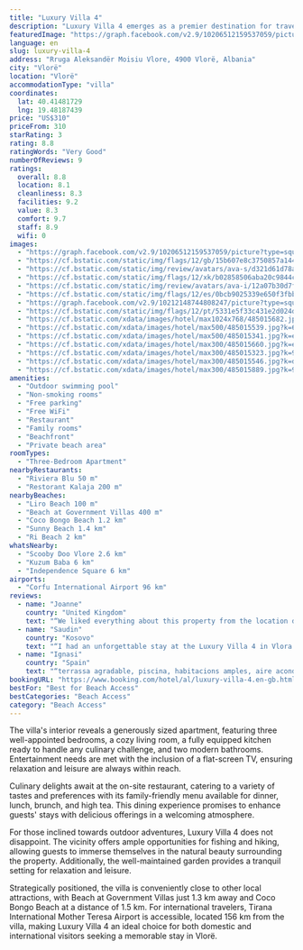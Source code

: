 ```yaml
---
title: "Luxury Villa 4"
description: "Luxury Villa 4 emerges as a premier destination for travelers seeking an exceptional stay in Vlorë, boasting air-conditioned accommodations complete with a private pool, a serene garden view, and an inviting balcony."
featuredImage: "https://graph.facebook.com/v2.9/10206512159537059/picture?type=square&height=64&width=64"
language: en
slug: luxury-villa-4
address: "Rruga Aleksandër Moisiu Vlore, 4900 Vlorë, Albania"
city: "Vlorë"
location: "Vlorë"
accommodationType: "villa"
coordinates:
  lat: 40.41481729
  lng: 19.48187439
price: "US$310"
priceFrom: 310
starRating: 3
rating: 8.8
ratingWords: "Very Good"
numberOfReviews: 9
ratings:
  overall: 8.8
  location: 8.1
  cleanliness: 8.3
  facilities: 9.2
  value: 8.3
  comfort: 9.7
  staff: 8.9
  wifi: 0
images:
  - "https://graph.facebook.com/v2.9/10206512159537059/picture?type=square&height=64&width=64"
  - "https://cf.bstatic.com/static/img/flags/12/gb/15b607e8c3750857a144c70857d273e26ac13d66.png"
  - "https://cf.bstatic.com/static/img/review/avatars/ava-s/d321d61d78a8fa310843e1967dca38e6276b92aa.png"
  - "https://cf.bstatic.com/static/img/flags/12/xk/b02858506aba20c9844cce25c84ae81896d81c6a.png"
  - "https://cf.bstatic.com/static/img/review/avatars/ava-i/12a07b30d7fe835ea09b653635e151032bbf547a.png"
  - "https://cf.bstatic.com/static/img/flags/12/es/0bcb9025339e650f3fbbcfb64ac38edd46efe4f6.png"
  - "https://graph.facebook.com/v2.9/10212148744808247/picture?type=square&height=64&width=64"
  - "https://cf.bstatic.com/static/img/flags/12/pt/5331e5f33c431e2d024d51a9fd336da0a8718cd9.png"
  - "https://cf.bstatic.com/xdata/images/hotel/max1024x768/485015682.jpg?k=b9a67a2a4b1e83289bdfe4288bf567f0238bb6146aec0c536b317dc4c0eab74f&o=&hp=1"
  - "https://cf.bstatic.com/xdata/images/hotel/max500/485015539.jpg?k=67cbb5e13eef5d6e00ed3359ecaefcd89c774ca98761f9be5b6574fd47db521b&o=&hp=1"
  - "https://cf.bstatic.com/xdata/images/hotel/max500/485015341.jpg?k=eb13b44a1089e99c0b7aff3baf60cfc705635ab1bd7694cb723ad3c12d94b421&o=&hp=1"
  - "https://cf.bstatic.com/xdata/images/hotel/max300/485015660.jpg?k=ebfb4540664cd4520d941e89ee9dfda08818bd58fa0578ec8449ca4fc6ae7deb&o=&hp=1"
  - "https://cf.bstatic.com/xdata/images/hotel/max300/485015323.jpg?k=95a76bc8383bd3f7fe3c5ca7375681c2ff7e6af8f9d7fa6e35e8216a1868abae&o=&hp=1"
  - "https://cf.bstatic.com/xdata/images/hotel/max300/485015546.jpg?k=d37d102434c4263b9345add59c5b354f26952a813a03cb12a2438a03158b0ef4&o=&hp=1"
  - "https://cf.bstatic.com/xdata/images/hotel/max300/485015889.jpg?k=9e09cce4dfd3d86dd349ac060a1a0f08047b0b7ade3103e764850cf959a0bc8f&o=&hp=1"
amenities:
  - "Outdoor swimming pool"
  - "Non-smoking rooms"
  - "Free parking"
  - "Free WiFi"
  - "Restaurant"
  - "Family rooms"
  - "Beachfront"
  - "Private beach area"
roomTypes:
  - "Three-Bedroom Apartment"
nearbyRestaurants:
  - "Riviera Blu 50 m"
  - "Restorant Kalaja 200 m"
nearbyBeaches:
  - "Liro Beach 100 m"
  - "Beach at Government Villas 400 m"
  - "Coco Bongo Beach 1.2 km"
  - "Sunny Beach 1.4 km"
  - "Ri Beach 2 km"
whatsNearby:
  - "Scooby Doo Vlore 2.6 km"
  - "Kuzum Baba 6 km"
  - "Independence Square 6 km"
airports:
  - "Corfu International Airport 96 km"
reviews:
  - name: "Joanne"
    country: "United Kingdom"
    text: "“We liked everything about this property from the location down to the small details in the apartment, like the espresso coffee machine. Outside we found the underground parking very convenient, and the grounds and pool area are beautiful. The...”"
  - name: "Saudin"
    country: "Kosovo"
    text: "“I had an unforgettable stay at the Luxury Villa 4 in Vlora. The charming elegant interior and breathtaking views of the sea made it a perfect beachside getaway. The staff was attentive and accommodating, ensuring a comfortable experience. The...”"
  - name: "Ignasi"
    country: "Spain"
    text: "“terrassa agradable, piscina, habitacions amples, aire acondicionat a totes les habitacions”"
bookingURL: "https://www.booking.com/hotel/al/luxury-villa-4.en-gb.html?aid=8035640"
bestFor: "Best for Beach Access"
bestCategories: "Beach Access"
category: "Beach Access"
---
```


The villa's interior reveals a generously sized apartment, featuring three well-appointed bedrooms, a cozy living room, a fully equipped kitchen ready to handle any culinary challenge, and two modern bathrooms. Entertainment needs are met with the inclusion of a flat-screen TV, ensuring relaxation and leisure are always within reach.

Culinary delights await at the on-site restaurant, catering to a variety of tastes and preferences with its family-friendly menu available for dinner, lunch, brunch, and high tea. This dining experience promises to enhance guests' stays with delicious offerings in a welcoming atmosphere.

For those inclined towards outdoor adventures, Luxury Villa 4 does not disappoint. The vicinity offers ample opportunities for fishing and hiking, allowing guests to immerse themselves in the natural beauty surrounding the property. Additionally, the well-maintained garden provides a tranquil setting for relaxation and leisure.

Strategically positioned, the villa is conveniently close to other local attractions, with Beach at Government Villas just 1.3 km away and Coco Bongo Beach at a distance of 1.5 km. For international travelers, Tirana International Mother Teresa Airport is accessible, located 156 km from the villa, making Luxury Villa 4 an ideal choice for both domestic and international visitors seeking a memorable stay in Vlorë.